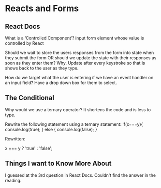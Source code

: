 # Reacts and Forms

## React Docs

What is a ‘Controlled Component’?
    input form element whose value is controlled by React 

Should we wait to store the users responses from the form into state when they submit the form OR should we update the state with their responses as soon as they enter them? Why.
    Update after every keystroke so that is shows back to the user as they type.

How do we target what the user is entering if we have an event handler on an input field?
    Have a drop down box for them to select.

## The Conditional
Why would we use a ternary operator?
    It shortens the code and is less to type.


Rewrite the following statement using a ternary statement:
    if(x===y){
  console.log(true);
} else {
  console.log(false);
}

Rewritten:

x === y ? 'true' : 'false';

## Things I want to Know More About

I guessed at the 3rd question in React Docs. Couldn't find the answer in the reading.